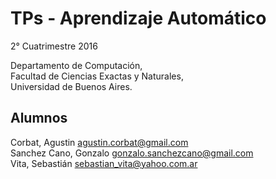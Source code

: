 TPs - Aprendizaje Automático
========

2° Cuatrimestre 2016

Departamento de Computación,  
Facultad de Ciencias Exactas y Naturales,  
Universidad de Buenos Aires.

Alumnos
-------

Corbat, Agustin [agustin.corbat@gmail.com](mailto:agustin.corbat@gmail.com)  
Sanchez Cano, Gonzalo [gonzalo.sanchezcano@gmail.com](mailto:gonzalo.sanchezcano@gmail.com)  
Vita, Sebastián [sebastian\_vita@yahoo.com.ar](mailto:sebastian_vita@yahoo.com.ar)
